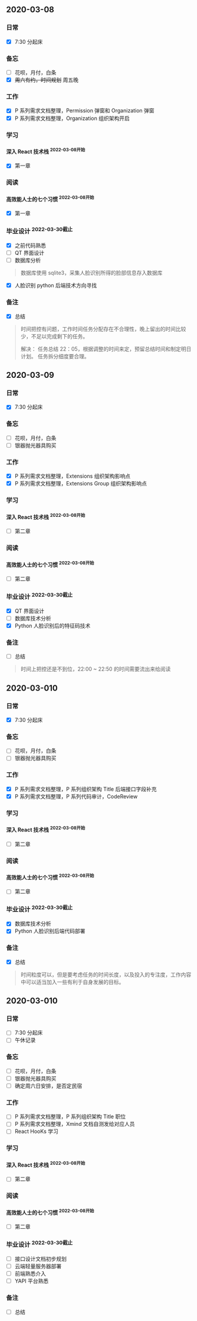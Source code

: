 ## 2020-03-08

### 日常

- [x] 7:30 分起床

### 备忘

- [ ] 花呗，月付，白条
- [x] ~~周六有约，时间规划~~ 周五晚

### 工作

- [x] P 系列需求文档整理，Permission 弹窗和 Organization 弹窗
- [x] P 系列需求文档整理，Organization 组织架构开启

### 学习

#### 深入 React 技术栈 <sup>2022-03-08开始</sup>

- [x] 第一章

### 阅读

#### 高效能人士的七个习惯 <sup>2022-03-08开始</sup>
- [x]  第一章

### 毕业设计 <sup>2022-03-30截止</sup>

- [x] 之前代码熟悉
- [ ] QT 界面设计
- [ ] 数据库分析

> 数据库使用 sqlite3，采集人脸识别所得的脸部信息存入数据库

- [x] 人脸识别 python 后端技术方向寻找

### 备注

- [x] 总结

> 时间把控有问题，工作时间任务分配存在不合理性，晚上留出的时间比较少，不足以完成剩下的任务。
> 
> 解决：
> 任务总结 22：05，根据调整的时间来定，预留总结时间和制定明日计划。
> 任务拆分细度要合理。


## 2020-03-09

### 日常

- [x] 7:30 分起床

### 备忘

- [ ] 花呗，月付，白条
- [ ] 银器抛光器具购买

### 工作

- [x] P 系列需求文档整理，Extensions 组织架构影响点
- [x] P 系列需求文档整理，Extensions Group 组织架构影响点

### 学习

#### 深入 React 技术栈 <sup>2022-03-08开始</sup>

- [ ] 第二章

### 阅读

#### 高效能人士的七个习惯 <sup>2022-03-08开始</sup>
- [ ]  第二章

### 毕业设计 <sup>2022-03-30截止</sup>

- [x] QT 界面设计
- [ ] 数据库技术分析
- [x] Python 人脸识别后的特征码技术

### 备注

- [ ] 总结
> 时间上把控还是不到位，22:00 ~ 22:50 的时间需要流出来给阅读

## 2020-03-010

### 日常

- [x] 7:30 分起床

### 备忘

- [ ] 花呗，月付，白条
- [ ] 银器抛光器具购买

### 工作

- [x] P 系列需求文档整理，P 系列组织架构 Title 后端接口字段补充
- [x] P 系列需求文档整理，P 系列代码审计，CodeReview

### 学习

#### 深入 React 技术栈 <sup>2022-03-08开始</sup>

- [ ] 第二章

### 阅读

#### 高效能人士的七个习惯 <sup>2022-03-08开始</sup>
- [ ]  第二章

### 毕业设计 <sup>2022-03-30截止</sup>

- [x] 数据库技术分析
- [x] Python 人脸识别后端代码部署

### 备注

- [x] 总结

> 时间粒度可以，但是要考虑任务的时间长度，以及投入的专注度，工作内容中可以适当加入一些有利于自身发展的目标。



## 2020-03-010

### 日常

- [ ] 7:30 分起床
- [ ] 午休记录

### 备忘

- [ ] 花呗，月付，白条
- [ ] 银器抛光器具购买
- [ ] 确定周六日安排，是否定民宿

### 工作

- [ ] P 系列需求文档整理，P 系列组织架构 Title 职位
- [ ] P 系列需求文档整理，Xmind 文档自测发给对应人员
- [ ] React HooKs 学习

### 学习

#### 深入 React 技术栈 <sup>2022-03-08开始</sup>

- [ ] 第二章

### 阅读

#### 高效能人士的七个习惯 <sup>2022-03-08开始</sup>
- [ ]  第二章

### 毕业设计 <sup>2022-03-30截止</sup>

- [ ] 接口设计文档初步规划
- [ ] 云端轻量服务器部署
- [ ] 前端熟悉介入
- [ ] YAPI 平台熟悉
### 备注

- [ ] 总结

